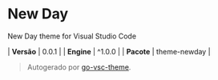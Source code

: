 # New Day

New Day theme for Visual Studio Code

| **Versão** | 0.0.1 |
| **Engine** | ^1.0.0 |
| **Pacote** | theme-newday |

> Autogerado por [go-vsc-theme](https://github.com/natalbu/go-vsc-theme).
